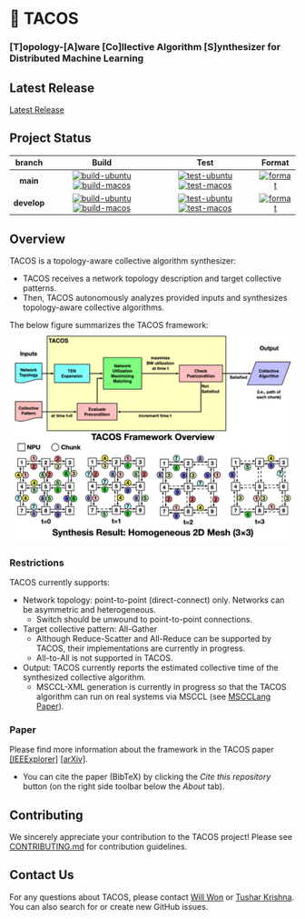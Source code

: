 <!--
## This source code is licensed under the MIT license found in the
## LICENSE file in the root directory of this source tree.
##
## Copyright (c) 2022-2025 Intel Corporation
## Copyright (c) 2022-2025 Georgia Institute of Technology
-->

# 🌮 TACOS
### [T]opology-[A]ware [Co]llective Algorithm [S]ynthesizer for Distributed Machine Learning

## Latest Release
[Latest Release](https://github.com/astra-sim/tacos/releases)

## Project Status
| branch | Build | Test | Format |
|:---:|:---:|:---:|:---:|
| **main** | [![build-ubuntu](https://github.com/astra-sim/tacos/actions/workflows/build-ubuntu.yml/badge.svg?branch=main)](https://github.com/astra-sim/tacos/actions/workflows/build-ubuntu.yml) [![build-macos](https://github.com/astra-sim/tacos/actions/workflows/build-macos.yml/badge.svg?branch=main)](https://github.com/astra-sim/tacos/actions/workflows/build-macos.yml) | [![test-ubuntu](https://github.com/astra-sim/tacos/actions/workflows/test-ubuntu.yml/badge.svg?branch=main)](https://github.com/astra-sim/tacos/actions/workflows/test-ubuntu.yml) [![test-macos](https://github.com/astra-sim/tacos/actions/workflows/test-macos.yml/badge.svg?branch=main)](https://github.com/astra-sim/tacos/actions/workflows/test-macos.yml) | [![format](https://github.com/astra-sim/tacos/actions/workflows/check-clang-format.yml/badge.svg?branch=main)](https://github.com/astra-sim/tacos/actions/workflows/check-clang-format.yml) |
| **develop** | [![build-ubuntu](https://github.com/astra-sim/tacos/actions/workflows/build-ubuntu.yml/badge.svg?branch=develop)](https://github.com/astra-sim/tacos/actions/workflows/build-ubuntu.yml) [![build-macos](https://github.com/astra-sim/tacos/actions/workflows/build-macos.yml/badge.svg?branch=develop)](https://github.com/astra-sim/tacos/actions/workflows/build-macos.yml) | [![test-ubuntu](https://github.com/astra-sim/tacos/actions/workflows/test-ubuntu.yml/badge.svg?branch=develop)](https://github.com/astra-sim/tacos/actions/workflows/test-ubuntu.yml) [![test-macos](https://github.com/astra-sim/tacos/actions/workflows/test-macos.yml/badge.svg?branch=develop)](https://github.com/astra-sim/tacos/actions/workflows/test-macos.yml) | [![format](https://github.com/astra-sim/tacos/actions/workflows/check-clang-format.yml/badge.svg?branch=develop)](https://github.com/astra-sim/tacos/actions/workflows/check-clang-format.yml) |

## Overview
TACOS is a topology-aware collective algorithm synthesizer:
- TACOS receives a network topology description and target collective patterns.
- Then, TACOS autonomously analyzes provided inputs and synthesizes topology-aware collective algorithms.

The below figure summarizes the TACOS framework:
![TACOS Abstraction](https://github.com/astra-sim/tacos/blob/main/docs/tacos_overview.png)

### Restrictions
TACOS currently supports:
- Network topology: point-to-point (direct-connect) only. Networks can be asymmetric and heterogeneous.
  - Switch should be unwound to point-to-point connections.
- Target collective pattern: All-Gather
  - Although Reduce-Scatter and All-Reduce can be supported by TACOS, their implementations are currently in progress.
  - All-to-All is not supported in TACOS.
- Output: TACOS currently reports the estimated collective time of the synthesized collective algorithm.
  - MSCCL-XML generation is currently in progress so that the TACOS algorithm can run on real systems via MSCCL (see [MSCCLang Paper](https://dl.acm.org/doi/10.1145/3575693.3575724)).

### Paper
Please find more information about the framework in the TACOS paper [[IEEExplorer]](https://arxiv.org/abs/2304.05301) [[arXiv]](https://arxiv.org/abs/2304.05301).
- You can cite the paper (BibTeX) by clicking the *Cite this repository* button (on the right side toolbar below the *About* tab).

## Contributing
We sincerely appreciate your contribution to the TACOS project! Please see [CONTRIBUTING.md]() for contribution guidelines.

## Contact Us
For any questions about TACOS, please contact [Will Won](mailto:william.won@gatech.edu)
or [Tushar Krishna](mailto:tushar@ece.gatech.edu). You can also search for or create new GitHub issues.
